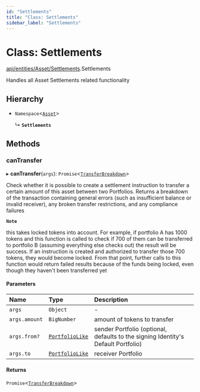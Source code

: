 ```yaml
---
id: "Settlements"
title: "Class: Settlements"
sidebar_label: "Settlements"
---
```


# Class: Settlements

[api/entities/Asset/Settlements](../../../../../modules/API/Entities/Asset/Settlements/Settlements.md).Settlements

Handles all Asset Settlements related functionality

## Hierarchy

- `Namespace`<[`Asset`](../Asset.md)\>

  ↳ **`Settlements`**

## Methods

### canTransfer

▸ **canTransfer**(`args`): `Promise`<[`TransferBreakdown`](../../../../../interfaces/API/Entities/Asset/Types/TransferBreakdown/TransferBreakdown.md)\>

Check whether it is possible to create a settlement instruction to transfer a certain amount of this asset between two Portfolios. Returns a breakdown of
  the transaction containing general errors (such as insufficient balance or invalid receiver), any broken transfer restrictions, and any compliance
  failures

**`Note`**

this takes locked tokens into account. For example, if portfolio A has 1000 tokens and this function is called to check if 700 of them can be
  transferred to portfolio B (assuming everything else checks out) the result will be success. If an instruction is created and authorized to transfer those 700 tokens,
  they would become locked. From that point, further calls to this function would return failed results because of the funds being locked, even though they haven't been
  transferred yet

#### Parameters

| Name | Type | Description |
| :------ | :------ | :------ |
| `args` | `Object` | - |
| `args.amount` | `BigNumber` | amount of tokens to transfer |
| `args.from?` | [`PortfolioLike`](../../../../../modules/Types/Types.md#portfoliolike) | sender Portfolio (optional, defaults to the signing Identity's Default Portfolio) |
| `args.to` | [`PortfolioLike`](../../../../../modules/Types/Types.md#portfoliolike) | receiver Portfolio |

#### Returns

`Promise`<[`TransferBreakdown`](../../../../../interfaces/API/Entities/Asset/Types/TransferBreakdown/TransferBreakdown.md)\>
